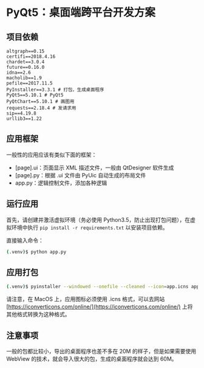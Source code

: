 # PyQt5：桌面端跨平台开发方案

## 项目依赖

```
altgraph==0.15
certifi==2018.4.16
chardet==3.0.4
future==0.16.0
idna==2.6
macholib==1.9
pefile==2017.11.5
PyInstaller==3.3.1 # 打包，生成桌面程序
PyQt5==5.10.1 # PyQt5
PyQtChart==5.10.1 # 画图用
requests==2.18.4 # 发请求用
sip==4.19.8
urllib3==1.22
```

## 应用框架

一般性的应用应该有类似下面的框架：

- [page].ui：页面显示 XML 描述文件，一般由 QtDesigner 软件生成
- [page].py：根据 .ui 文件由 PyUic 自动生成的布局文件
- app.py：逻辑控制文件，添加各种逻辑

## 运行应用

首先，请创建并激活虚拟环境（务必使用 Python3.5，防止出现打包问题），在虚拟环境中执行 `pip install -r requirements.txt` 以安装项目依赖。

直接输入命令：

```bash
(.venv)$ python app.py
```

## 应用打包

```bash
(.venv)$ pyinstaller --windowed --onefile --cleaned --icon=app.icns app.py
```

请注意，在 MacOS 上，应用图标必须使用 .icns 格式，可以去网站 [https://iconverticons.com/online/](https://iconverticons.com/online/) 上将其他格式转换为这种格式。

## 注意事项

一般的包都比较小，导出的桌面程序也差不多在 20M 的样子，但是如果需要使用 WebView 的技术，就会导入很大的包，生成的桌面程序就会达到 60M。
